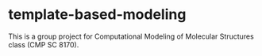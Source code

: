 # template-based-modeling

This is a group project for Computational Modeling of Molecular Structures class (CMP SC 8170).
